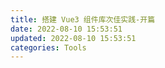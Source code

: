 ```yaml
---
title: 搭建 Vue3 组件库次佳实践-开篇
date: 2022-08-10 15:53:51
updated: 2022-08-10 15:53:51
categories: Tools
---
```

